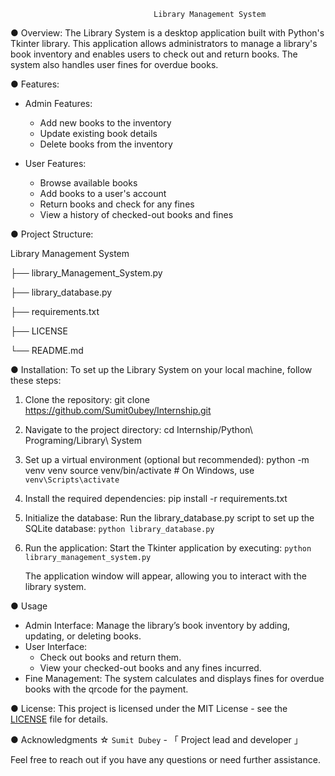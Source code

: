                                     Library Management System

● Overview:
The Library System is a desktop application built with Python's Tkinter library. 
This application allows administrators to manage a library's book inventory and enables users to check out and return books. 
The system also handles user fines for overdue books.


● Features:
- Admin Features:
  - Add new books to the inventory
  - Update existing book details
  - Delete books from the inventory

- User Features:
  - Browse available books
  - Add books to a user's account
  - Return books and check for any fines
  - View a history of checked-out books and fines

● Project Structure:

Library Management System

├── library_Management_System.py

├── library_database.py

├── requirements.txt

├── LICENSE

└── README.md


● Installation:
To set up the Library System on your local machine, follow these steps:

1. Clone the repository:
    git clone https://github.com/Sumit0ubey/Internship.git

2. Navigate to the project directory:
    cd Internship/Python\ Programing/Library\ System

3. Set up a virtual environment (optional but recommended):
    python -m venv venv
    source venv/bin/activate  # On Windows, use `venv\Scripts\activate`

4. Install the required dependencies:
    pip install -r requirements.txt

5. Initialize the database:
    Run the library_database.py script to set up the SQLite database:
    `python library_database.py`

6. Run the application:
    Start the Tkinter application by executing:
    `python library_management_system.py`

    The application window will appear, allowing you to interact with the library system.

● Usage

- Admin Interface: Manage the library’s book inventory by adding, updating, or deleting books.
- User Interface:
  - Check out books and return them.
  - View your checked-out books and any fines incurred.
- Fine Management: The system calculates and displays fines for overdue books with the qrcode for the payment.

● License:
This project is licensed under the MIT License - see the [LICENSE](LICENSE) file for details.

● Acknowledgments
  ☆ `Sumit Dubey` - 「 Project lead and developer 」

Feel free to reach out if you have any questions or need further assistance.
